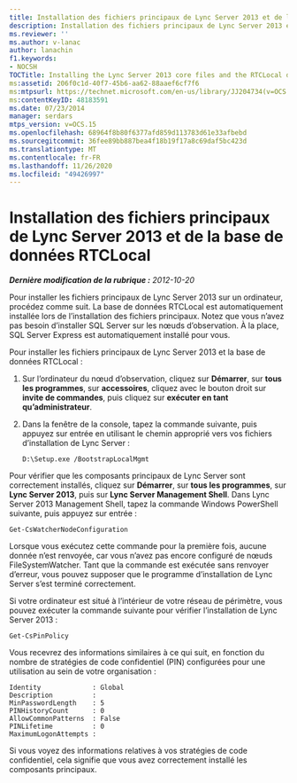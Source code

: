 ```yaml
---
title: Installation des fichiers principaux de Lync Server 2013 et de la base de données RTCLocal
description: Installation des fichiers principaux de Lync Server 2013 et de la base de données RTCLocal.
ms.reviewer: ''
ms.author: v-lanac
author: lanachin
f1.keywords:
- NOCSH
TOCTitle: Installing the Lync Server 2013 core files and the RTCLocal database
ms:assetid: 206f0c1d-40f7-45b6-aa62-88aaef6cf7f6
ms:mtpsurl: https://technet.microsoft.com/en-us/library/JJ204734(v=OCS.15)
ms:contentKeyID: 48183591
ms.date: 07/23/2014
manager: serdars
mtps_version: v=OCS.15
ms.openlocfilehash: 68964f8b80f6377afd859d113783d61e33afbebd
ms.sourcegitcommit: 36fee89bb887bea4f18b19f17a8c69daf5bc423d
ms.translationtype: MT
ms.contentlocale: fr-FR
ms.lasthandoff: 11/26/2020
ms.locfileid: "49426997"
---
```

# <a name="installing-the-lync-server-2013-core-files-and-the-rtclocal-database"></a>Installation des fichiers principaux de Lync Server 2013 et de la base de données RTCLocal

<div data-xmlns="http://www.w3.org/1999/xhtml">

<div class="topic" data-xmlns="http://www.w3.org/1999/xhtml" data-msxsl="urn:schemas-microsoft-com:xslt" data-cs="https://msdn.microsoft.com/">

<div data-asp="https://msdn2.microsoft.com/asp">



</div>

<div id="mainSection">

<div id="mainBody">

<span> </span>

_**Dernière modification de la rubrique :** 2012-10-20_

Pour installer les fichiers principaux de Lync Server 2013 sur un ordinateur, procédez comme suit. La base de données RTCLocal est automatiquement installée lors de l’installation des fichiers principaux. Notez que vous n’avez pas besoin d’installer SQL Server sur les nœuds d’observation. À la place, SQL Server Express est automatiquement installé pour vous.

Pour installer les fichiers principaux de Lync Server 2013 et la base de données RTCLocal :

1.  Sur l’ordinateur du nœud d’observation, cliquez sur **Démarrer**, sur **tous les programmes**, sur **accessoires**, cliquez avec le bouton droit sur **invite de commandes**, puis cliquez sur **exécuter en tant qu’administrateur**.

2.  Dans la fenêtre de la console, tapez la commande suivante, puis appuyez sur entrée en utilisant le chemin approprié vers vos fichiers d’installation de Lync Server :
    
        D:\Setup.exe /BootstrapLocalMgmt

Pour vérifier que les composants principaux de Lync Server sont correctement installés, cliquez sur **Démarrer**, sur **tous les programmes**, sur **Lync Server 2013**, puis sur **Lync Server Management Shell**. Dans Lync Server 2013 Management Shell, tapez la commande Windows PowerShell suivante, puis appuyez sur entrée :

    Get-CsWatcherNodeConfiguration

Lorsque vous exécutez cette commande pour la première fois, aucune donnée n’est renvoyée, car vous n’avez pas encore configuré de nœuds FileSystemWatcher. Tant que la commande est exécutée sans renvoyer d’erreur, vous pouvez supposer que le programme d’installation de Lync Server s’est terminé correctement.

Si votre ordinateur est situé à l’intérieur de votre réseau de périmètre, vous pouvez exécuter la commande suivante pour vérifier l’installation de Lync Server 2013 :

    Get-CsPinPolicy

Vous recevrez des informations similaires à ce qui suit, en fonction du nombre de stratégies de code confidentiel (PIN) configurées pour une utilisation au sein de votre organisation :

    Identity             : Global
    Description          :
    MinPasswordLength    : 5
    PINHistoryCount      : 0
    AllowCommonPatterns  : False
    PINLifetime          : 0
    MaximumLogonAttempts :

Si vous voyez des informations relatives à vos stratégies de code confidentiel, cela signifie que vous avez correctement installé les composants principaux.

</div>

<span> </span>

</div>

</div>

</div>

